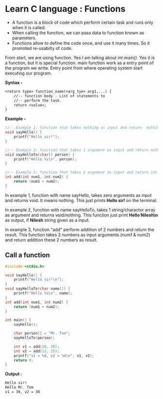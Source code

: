 # Learn C language : Functions

- A function is a block of code which perform certain task and runs only when it is called. 
- When calling the function, we can pass data to function known as parameters.
- Functions allow to define the code once, and use it many times. So it promoted re-usabilty of code.

From start, we are using function. Yes I am talkng about
*int main()*. Yes it is a function, but it is special function.
main function work as a entry point of the program we write. Entry point
from where operating system start executing our program.

**Syntax -**

``` txt
<return type> function_name(<arg_tye> arg1,...) {
    //-- function body - List of statements to
    //-- perform the task.
    return <value>;
}
```

**Example -**

``` c 
//-- Example 1: function that takes nothing as input and return  nothing.
void sayHello() {
    printf("Hello sir!");
}

//-- Example 2: function that takes 1 argument as input and return nothing.
void sayHelloTo(char[] person) {
    printf("Hello %s\n", person);
}

//-- Example 3: function that takes 2 argument as input and return int value as result.
int add(int num1, int num2) {
    return (num1 + num2);
}

```
In example 1, function with name sayHello, takes zero arguments as input and
returns void. It means nothing. This just prints **Hello sir!** on the terminal.

In example 2, function with name sayHelloTo, takes 1 string/charactor array as argument and
returns void/nothing. This function just print **Hello Nilesh\n** as output, if **Nilesh** string 
given as a input.

In example 3, function "add" perform addition of 2 numbers and return the result. 
This function takes 2 numbers as input arguments (num1 & num2) and return addition these
2 numbers as result.

## Call a function

``` c 
#include <stdio.h>

void sayHello() {
    printf("Hello sir!\n");
}
void sayHelloTo(char name[]) {
    printf("Hello %s\n", name);
}
int add(int num1, int num2) {
    return (num1 + num2);
}

int main() {
    sayHello();

    char person[] = "Mr. Tom";
    sayHelloTo(person);

    int v1 = add(10, 20);
    int v2 = add(13, 25);
    printf("v1 = %d, v2 = %d\n", v1, v2);
    return 0;
}
```

**Output :**

``` sh
Hello sir!
Hello Mr. Tom
v1 = 30, v2 = 38
```
